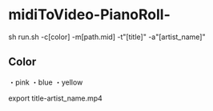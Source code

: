 # midiToVideo-PianoRoll-

 sh run.sh -c[color] -m[path.mid]  -t"[title]" -a"[artist_name]"
 
 ## Color
 ・pink
 ・blue
 ・yellow


export title-artist_name.mp4

